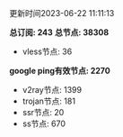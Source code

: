 更新时间2023-06-22 11:11:13

**总订阅: 243**
**总节点: 38308**
- vless节点: 36

**google ping有效节点: 2270**
- v2ray节点: 1399
- trojan节点: 181
- ssr节点: 20
- ss节点: 670
